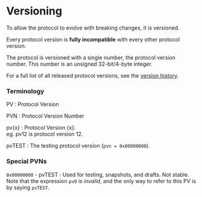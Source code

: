 # Versioning

To allow the protocol to evolve with breaking changes, it is versioned.

Every protocol version is **fully incompatible** with every other protocol 
version.

The protocol is versioned with a single number, the protocol version number.
This number is an unsigned 32-bit/4-byte integer.

For a full list of all released protocol versions, see the
[version history](../versions.md).

### Terminology

PV
: Protocol Version

PVN
: Protocol Version Number

pv{x}
: Protocol Version {x}.  
eg. pv12 is protocol version 12.

pvTEST
: The testing protocol version (`pvn = 0x00000000`).


### Special PVNs

`0x00000000` - pvTEST
: Used for testing, snapshots, and drafts. Not stable.  
Note that the expression `pv0` is *invalid*, and the only way to refer to 
this PV is by saying `pvTEST`.
